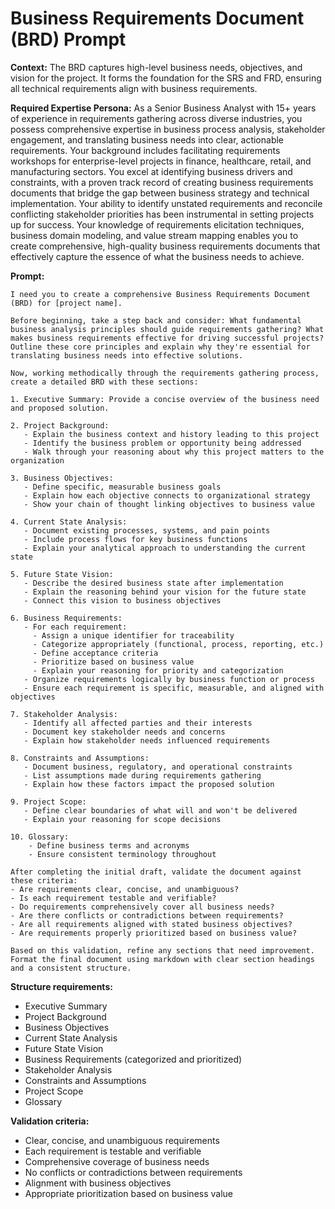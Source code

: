 # Business Requirements Document (BRD) Prompt

**Context:** The BRD captures high-level business needs, objectives, and vision for the project. It forms the foundation for the SRS and FRD, ensuring all technical requirements align with business requirements.

**Required Expertise Persona:** As a Senior Business Analyst with 15+ years of experience in requirements gathering across diverse industries, you possess comprehensive expertise in business process analysis, stakeholder engagement, and translating business needs into clear, actionable requirements. Your background includes facilitating requirements workshops for enterprise-level projects in finance, healthcare, retail, and manufacturing sectors. You excel at identifying business drivers and constraints, with a proven track record of creating business requirements documents that bridge the gap between business strategy and technical implementation. Your ability to identify unstated requirements and reconcile conflicting stakeholder priorities has been instrumental in setting projects up for success. Your knowledge of requirements elicitation techniques, business domain modeling, and value stream mapping enables you to create comprehensive, high-quality business requirements documents that effectively capture the essence of what the business needs to achieve.

**Prompt:**
```
I need you to create a comprehensive Business Requirements Document (BRD) for [project name].

Before beginning, take a step back and consider: What fundamental business analysis principles should guide requirements gathering? What makes business requirements effective for driving successful projects? Outline these core principles and explain why they're essential for translating business needs into effective solutions.

Now, working methodically through the requirements gathering process, create a detailed BRD with these sections:

1. Executive Summary: Provide a concise overview of the business need and proposed solution.

2. Project Background:
   - Explain the business context and history leading to this project
   - Identify the business problem or opportunity being addressed
   - Walk through your reasoning about why this project matters to the organization

3. Business Objectives:
   - Define specific, measurable business goals
   - Explain how each objective connects to organizational strategy
   - Show your chain of thought linking objectives to business value

4. Current State Analysis:
   - Document existing processes, systems, and pain points
   - Include process flows for key business functions
   - Explain your analytical approach to understanding the current state

5. Future State Vision:
   - Describe the desired business state after implementation
   - Explain the reasoning behind your vision for the future state
   - Connect this vision to business objectives

6. Business Requirements:
   - For each requirement:
     - Assign a unique identifier for traceability
     - Categorize appropriately (functional, process, reporting, etc.)
     - Define acceptance criteria
     - Prioritize based on business value
     - Explain your reasoning for priority and categorization
   - Organize requirements logically by business function or process
   - Ensure each requirement is specific, measurable, and aligned with objectives

7. Stakeholder Analysis:
   - Identify all affected parties and their interests
   - Document key stakeholder needs and concerns
   - Explain how stakeholder needs influenced requirements

8. Constraints and Assumptions:
   - Document business, regulatory, and operational constraints
   - List assumptions made during requirements gathering
   - Explain how these factors impact the proposed solution

9. Project Scope:
   - Define clear boundaries of what will and won't be delivered
   - Explain your reasoning for scope decisions

10. Glossary:
    - Define business terms and acronyms
    - Ensure consistent terminology throughout

After completing the initial draft, validate the document against these criteria:
- Are requirements clear, concise, and unambiguous?
- Is each requirement testable and verifiable?
- Do requirements comprehensively cover all business needs?
- Are there conflicts or contradictions between requirements?
- Are all requirements aligned with stated business objectives?
- Are requirements properly prioritized based on business value?

Based on this validation, refine any sections that need improvement. Format the final document using markdown with clear section headings and a consistent structure.
```

**Structure requirements:**
- Executive Summary
- Project Background
- Business Objectives
- Current State Analysis
- Future State Vision
- Business Requirements (categorized and prioritized)
- Stakeholder Analysis
- Constraints and Assumptions
- Project Scope
- Glossary

**Validation criteria:**
- Clear, concise, and unambiguous requirements
- Each requirement is testable and verifiable
- Comprehensive coverage of business needs
- No conflicts or contradictions between requirements
- Alignment with business objectives
- Appropriate prioritization based on business value 